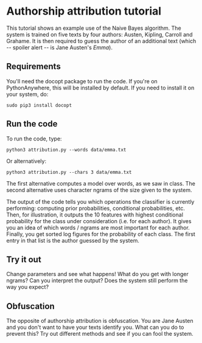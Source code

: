 # Authorship attribution tutorial

This tutorial shows an example use of the Naive Bayes algorithm. The system is trained on five texts by four authors: Austen, Kipling, Carroll and Grahame. It is then required to guess the author of an additional text (which -- spoiler alert -- is Jane Austen's *Emma*).


## Requirements

You'll need the docopt package to run the code. If you're on PythonAnywhere, this will be installed by default. If you need to install it on your system, do:

    sudo pip3 install docopt


## Run the code

To run the code, type:

    python3 attribution.py --words data/emma.txt

Or alternatively:

    python3 attribution.py --chars 3 data/emma.txt

The first alternative computes a model over words, as we saw in class. The second alternative uses character ngrams of the size given to the system.

The output of the code tells you which operations the classifier is currently performing: computing prior probabilities, conditional probabilities, etc. Then, for illustration, it outputs the 10 features with highest conditional probability for the class under consideration (i.e. for each author). It gives you an idea of which words / ngrams are most important for each author. Finally, you get sorted log figures for the probability of each class. The first entry in that list is the author guessed by the system.


## Try it out

Change parameters and see what happens! What do you get with longer ngrams? Can you interpret the output? Does the system still perform the way you expect?


## Obfuscation

The opposite of authorship attribution is obfuscation. You are Jane Austen and you don't want to have your texts identify you. What can you do to prevent this? Try out different methods and see if you can fool the system.
